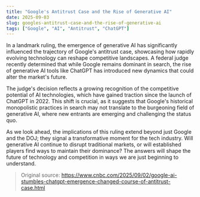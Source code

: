 ```yaml
---
title: "Google's Antitrust Case and the Rise of Generative AI"
date: 2025-09-03
slug: googles-antitrust-case-and-the-rise-of-generative-ai
tags: ["Google", "AI", "Antitrust", "ChatGPT"]
---
```


In a landmark ruling, the emergence of generative AI has significantly influenced the trajectory of Google's antitrust case, showcasing how rapidly evolving technology can reshape competitive landscapes. A federal judge recently determined that while Google remains dominant in search, the rise of generative AI tools like ChatGPT has introduced new dynamics that could alter the market's future.

The judge's decision reflects a growing recognition of the competitive potential of AI technologies, which have gained traction since the launch of ChatGPT in 2022. This shift is crucial, as it suggests that Google's historical monopolistic practices in search may not translate to the burgeoning field of generative AI, where new entrants are emerging and challenging the status quo.

As we look ahead, the implications of this ruling extend beyond just Google and the DOJ; they signal a transformative moment for the tech industry. Will generative AI continue to disrupt traditional markets, or will established players find ways to maintain their dominance? The answers will shape the future of technology and competition in ways we are just beginning to understand.
> Original source: https://www.cnbc.com/2025/09/02/google-ai-stumbles-chatgpt-emergence-changed-course-of-antitrust-case.html